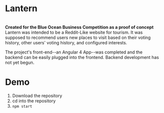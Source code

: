 # Lantern
<br/>**Created for the Blue Ocean Business Competition as a proof of concept**
Lantern was intended to be a Reddit-Like website for tourism. It was supposed to recommend users new places to visit based on their voting history, other users' voting history, and configured interests.

The project's front-end--an Angular 4 App--was completed and the backend can be easily plugged into the frontend. Backend development has not yet begun.

# Demo
1. Download the repository
2. cd into the repository
3. ```npm start```
